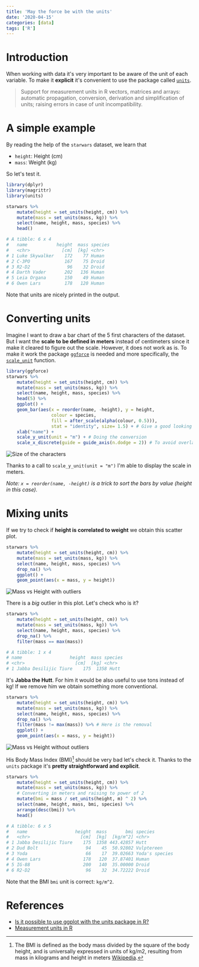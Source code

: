 ```yaml
---
title: 'May the force be with the units'
date: '2020-04-15'
categories: [data]
tags: ['R']
---
```


# Introduction

When working with data it's very important to be aware of the unit of each variable. To make it **explicit** it's convenient to use the package called [`units`](https://github.com/r-quantities/units/).

> Support for measurement units in R vectors, matrices and arrays: automatic propagation, conversion, derivation and simplification of units; raising errors in case of unit incompatibility. 

# A simple example

By reading the help of the `starwars` dataset, we learn that

- `height`: Height (cm)
- `mass`: Weight (kg)

So let's test it.

```R
library(dplyr)
library(magrittr)
library(units)

starwars %>% 
    mutate(height = set_units(height, cm)) %>%
    mutate(mass = set_units(mass, kg)) %>% 
    select(name, height, mass, species) %>% 
    head()

# A tibble: 6 x 4
#   name           height  mass species
#   <chr>            [cm]  [kg] <chr>  
# 1 Luke Skywalker    172    77 Human  
# 2 C-3PO             167    75 Droid  
# 3 R2-D2              96    32 Droid  
# 4 Darth Vader       202   136 Human  
# 5 Leia Organa       150    49 Human  
# 6 Owen Lars         178   120 Human 
```

Note that units are nicely printed in the output.

# Converting units

Imagine I want to draw a bar chart of the 5 first characters of the dataset. But I want the **scale to be defined in meters** instead of centimeters since it make it cleared to figure out the scale.
However, it does not work as is. To make it work the package [`ggforce`](https://ggforce.data-imaginist.com/) is needed and more specifically, the [`scale_unit`](https://ggforce.data-imaginist.com/reference/scale_unit.html) function.

```R
library(ggforce)
starwars %>% 
    mutate(height = set_units(height, cm)) %>%
    mutate(mass = set_units(mass, kg)) %>% 
    select(name, height, mass, species) %>% 
    head(5) %>%
    ggplot() + 
    geom_bar(aes(x = reorder(name, -height), y = height, 
                 colour = species, 
                 fill = after_scale(alpha(colour, 0.5))), 
                 stat = "identity", size= 1.5) + # Give a good looking
    xlab("name") +
    scale_y_unit(unit = "m") + # Doing the conversion
    scale_x_discrete(guide = guide_axis(n.dodge = 2)) # To avoid overlapp in names
```

![Size of the characters](/post/may_the_force_be_with_the_units/starwars_height.png)

Thanks to a call to `scale_y_unit(unit = "m")` I'm able to display the scale in meters.

*Note: `x = reorder(name, -height)` is a trick to sort the bars by value (height in this case).*

# Mixing units

If we try to check if **height is correlated to weight** we obtain this scatter plot.

```R
starwars %>% 
    mutate(height = set_units(height, cm)) %>%
    mutate(mass = set_units(mass, kg)) %>% 
    select(name, height, mass, species) %>% 
    drop_na() %>%
    ggplot() + 
    geom_point(aes(x = mass, y = height))
```

![Mass vs Height with outliers](/post/may_the_force_be_with_the_units/starwars_outliers.png)

There is a *big* outlier in this plot. Let's check who is it?

```R
starwars %>% 
    mutate(height = set_units(height, cm)) %>%
    mutate(mass = set_units(mass, kg)) %>% 
    select(name, height, mass, species) %>% 
    drop_na() %>%
    filter(mass == max(mass))

# A tibble: 1 x 4
# name                  height  mass species
# <chr>                   [cm]  [kg] <chr>  
# 1 Jabba Desilijic Tiure    175  1358 Hutt  
```

It's **Jabba the Hutt**. For him it would be also useful to use tons instead of kg!
If we remove him we obtain something more conventional.

```R
starwars %>% 
    mutate(height = set_units(height, cm)) %>%
    mutate(mass = set_units(mass, kg)) %>% 
    select(name, height, mass, species) %>% 
    drop_na() %>%
    filter(mass != max(mass)) %>% # Here is the removal
    ggplot() + 
    geom_point(aes(x = mass, y = height))
```

![Mass vs Height without outliers](/post/may_the_force_be_with_the_units/starwars_without_outliers.png)

His Body Mass Index (BMI)[^1] should be very bad let's check it. Thanks to the `units` package it's **pretty straightforward and explicit**.

```R
starwars %>% 
    mutate(height = set_units(height, cm)) %>%
    mutate(mass = set_units(mass, kg)) %>%
    # Converting in meters and raising to power of 2
    mutate(bmi = mass / set_units(height, m) ^ 2) %>%
    select(name, height, mass, bmi, species) %>%
    arrange(desc(bmi)) %>%
    head()

# A tibble: 6 x 5
#   name                  height  mass       bmi species       
#   <chr>                   [cm]  [kg]  [kg/m^2] <chr>         
# 1 Jabba Desilijic Tiure    175  1358 443.42857 Hutt          
# 2 Dud Bolt                  94    45  50.92802 Vulptereen    
# 3 Yoda                      66    17  39.02663 Yoda's species
# 4 Owen Lars                178   120  37.87401 Human         
# 5 IG-88                    200   140  35.00000 Droid         
# 6 R2-D2                     96    32  34.72222 Droid    
```

Note that the BMI `bmi` unit is correct: `kg/m^2`.

# References

- [Is it possible to use ggplot with the units package in R?](https://stackoverflow.com/questions/61209769/is-it-possible-to-use-ggplot-with-the-units-package-in-r/)
- [Measurement units in R](https://cran.r-project.org/web/packages/units/vignettes/measurement_units_in_R.html)

[^1]: The BMI is defined as the body mass divided by the square of the body height, and is universally expressed in units of kg/m2, resulting from mass in kilograms and height in meters [Wikipedia](https://en.wikipedia.org/wiki/Body_mass_index).